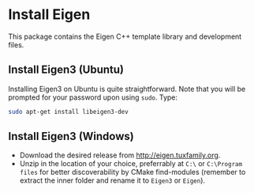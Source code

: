 # Install Eigen

This package contains the Eigen C++ template library and development files.

## Install Eigen3 (Ubuntu)

Installing Eigen3 on Ubuntu is quite straightforward. Note that you will be prompted for your password upon using `sudo`. Type:

```bash
sudo apt-get install libeigen3-dev
```

## Install Eigen3 (Windows)

* Download the desired release from http://eigen.tuxfamily.org.
* Unzip in the location of your choice, preferrably at `C:\` or `C:\Program files` for better discoverability by CMake find-modules (remember to extract the inner folder and rename it to `Eigen3` or `Eigen`).
